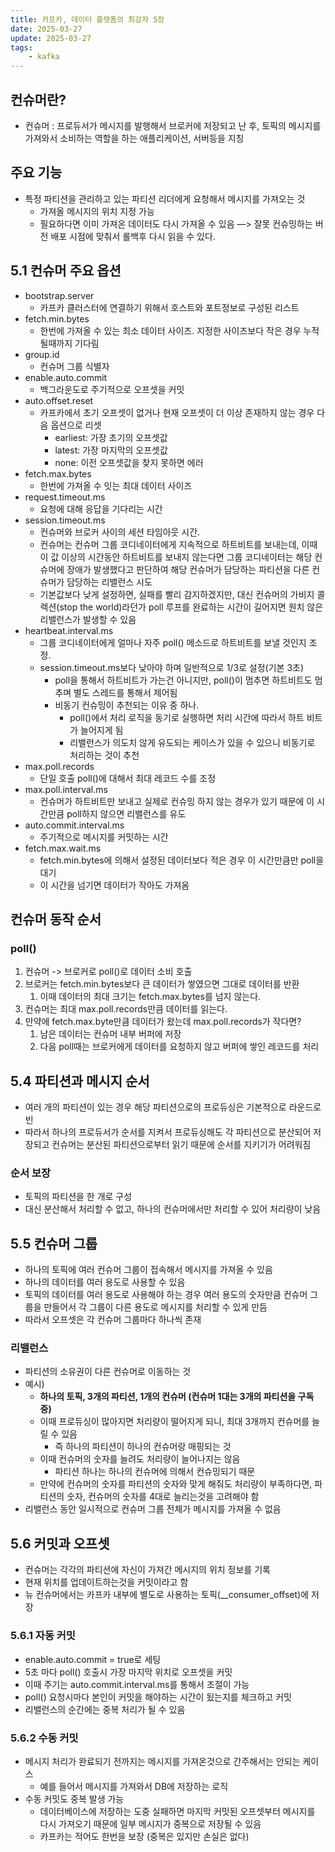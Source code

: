 ```yaml
---
title: 카프카, 데이터 플랫폼의 최강자 5장
date: 2025-03-27
update: 2025-03-27
tags: 
	- kafka
---
```


## 컨슈머란?
- 컨슈머 : 프로듀서가 메시지를 발행해서 브로커에 저장되고 난 후, 토픽의 메시지를 가져와서 소비하는 역할을 하는 애플리케이션, 서버등을 지칭
## 주요 기능
- 특정 파티션을 관리하고 있는 파티션 리더에게 요청해서 메시지를 가져오는 것
	- 가져올 메시지의 위치 지정 가능
	- 필요하다면 이미 가져온 데이터도 다시 가져올 수 있음 —> 잘못 컨슈밍하는 버전 배포 시점에 맞춰서 롤백후 다시 읽을 수 있다.

## 5.1 컨슈머 주요 옵션
- bootstrap.server
	- 카프카 클러스터에 연결하기 위해서 호스트와 포트정보로 구성된 리스트
- fetch.min.bytes
	- 한번에 가져올 수 있는 최소 데이터 사이즈. 지정한 사이즈보다 작은 경우 누적될때까지 기다림
- group.id
	- 컨슈머 그룹 식별자
- enable.auto.commit
	- 백그라운도로 주기적으로 오프셋을 커밋
- auto.offset.reset
	- 카프카에서 초기 오프셋이 없거나 현재 오프셋이 더 이상 존재하지 않는 경우 다음 옵션으로 리셋
	    - earliest: 가장 초기의 오프셋값
	    - latest: 가장 마지막의 오프셋값
	    - none: 이전 오프셋값을 찾지 못하면 에러
- fetch.max.bytes
	- 한번에 가져올 수 잇는 최대 데이터 사이즈
- request.timeout.ms
	- 요청에 대해 응답을 기다리는 시간
- session.timeout.ms
	- 컨슈머와 브로커 사이의 세션 타임아웃 시간.
    - 컨슈머는 컨슈머 그룹 코디네이터에게 지속적으로 하트비트를 보내는데, 이때 이 값 이상의 시간동안 하트비트를 보내지 않는다면 그룹 코디네이터는 해당 컨슈머에 장애가 발생했다고 판단하여 해당 컨슈머가 담당하는 파티션을 다른 컨슈머가 담당하는 리밸런스 시도
    - 기본값보다 낮게 설정하면, 실패를 빨리 감지하겠지만, 대신 컨슈머의 가비지 콜렉션(stop the world)라던가 poll 루프를 완료하는 시간이 길어지면 원치 않은 리밸런스가 발생할 수 있음
- heartbeat.interval.ms
	- 그룹 코디네이터에게 얼마나 자주 poll() 메소드로 하트비트를 보낼 것인지 조정.
	- session.timeout.ms보다 낮아야 하며 일반적으로 1/3로 설정(기본 3초)
	    - poll을 통해서 하트비트가 가는건 아니지만, poll()이 멈추면 하트비트도 멈추며 별도 스레드를 통해서 제어됨
	    - 비동기 컨슈밍이 추천되는 이유 중 하나.
		    - poll()에서 처리 로직을 동기로 실행하면 처리 시간에 따라서 하트 비트가 늘어지게 됨
			- 리밸런스가 의도치 않게 유도되는 케이스가 있을 수 있으니 비동기로 처리하는 것이 추천
- max.poll.records
	- 단일 호출 poll()에 대해서 최대 레코드 수를 조정
- max.poll.interval.ms
	- 컨슈머가 하트비트만 보내고 실제로 컨슈밍 하지 않는 경우가 있기 때문에 이 시간만큼 poll하지 않으면 리밸런스를 유도
- auto.commit.interval.ms
	- 주기적으로 메시지를 커밋하는 시간
- fetch.max.wait.ms
	- fetch.min.bytes에 의해서 설정된 데이터보다 적은 경우 이 시간만큼만 poll을 대기
	- 이 시간을 넘기면 데이터가 작아도 가져옴

## 컨슈머 동작 순서
### poll()
1. 컨슈머 -> 브로커로 poll()로 데이터 소비 호출
2. 브로커는 fetch.min.bytes보다 큰 데이터가 쌓였으면 그대로 데이터를 반환
	1. 이때 데이터의 최대 크기는 fetch.max.bytes를 넘지 않는다.
3. 컨슈머는 최대 max.poll.records만큼 데이터를 읽는다.
4. 만약에 fetch.max.byte만큼 데이터가 왔는데 max.poll.records가 작다면? 
	1. 남은 데이터는 컨슈머 내부 버퍼에 저장
	2. 다음 poll때는 브로커에게 데이터를 요청하지 않고 버퍼에 쌓인 레코드를 처리

## 5.4 파티션과 메시지 순서
- 여러 개의 파티션이 있는 경우 해당 파티션으로의 프로듀싱은 기본적으로 라운드로빈
- 따라서 하나의 프로듀서가 순서를 지켜서 프로듀싱해도 각 파티션으로 분산되어 저장되고 컨슈머는 분산된 파티션으로부터 읽기 때문에 순서를 지키기가 어려워짐

### 순서 보장
- 토픽의 파티션을 한 개로 구성
- 대신 분산해서 처리할 수 없고, 하나의 컨슈머에서만 처리할 수 있어 처리량이 낮음

## 5.5 컨슈머 그룹
- 하나의 토픽에 여러 컨슈머 그룹이 접속해서 메시지를 가져올 수 있음
- 하나의 데이터를 여러 용도로 사용할 수 있음
- 토픽의 데이터를 여러 용도로 사용해야 하는 경우 여러 용도의 숫자만큼 컨슈머 그룹을 만들어서 각 그룹이 다른 용도로 메시지를 처리할 수 있게 만듬
- 따라서 오프셋은 각 컨슈머 그룹마다 하나씩 존재
### 리밸런스
- 파티션의 소유권이 다른 컨슈머로 이동하는 것
- 예시)
	- **하나의 토픽, 3개의 파티션, 1개의 컨슈머 (컨슈머 1대는 3개의 파티션을 구독 중)**
	- 이때 프로듀싱이 많아지면 처리량이 떨어지게 되니, 최대 3개까지 컨슈머를 늘릴 수 있음
		- 즉 하나의 파티션이 하나의 컨슈머랑 매핑되는 것
	- 이때 컨슈머의 숫자를 늘려도 처리량이 늘어나지는 않음
		- 파티션 하나는 하나의 컨슈머에 의해서 컨슈밍되기 때문
	- 만약에 컨슈머의 숫자를 파티션의 숫자와 맞게 해줘도 처리량이 부족하다면, 파티션의 숫자, 컨슈머의 숫자를 4대로 늘리는것을 고려해야 함
- 리밸런스 동안 일시적으로 컨슈머 그룹 전체가 메시지를 가져올 수 없음
## 5.6 커밋과 오프셋
- 컨슈머는 각각의 파티션에 자신이 가져간 메시지의 위치 정보를 기록
- 현재 위치를 업데이트하는것을 커밋이라고 함
- 뉴 컨슈머에서는 카프카 내부에 별도로 사용하는 토픽(__consumer_offset)에 저장

### 5.6.1 자동 커밋
- enable.auto.commit = true로 세팅
- 5초 마다 poll() 호출시 가장 마지막 위치로 오프셋을 커밋
- 이때 주기는 auto.commit.interval.ms를 통해서 조절이 가능
- poll() 요청시마다 본인이 커밋을 해야하는 시간이 됬는지를 체크하고 커밋
- 리밸런스의 순간에는 중복 처리가 될 수 있음

### 5.6.2 수동 커밋
- 메시지 처리가 완료되기 전까지는 메시지를 가져온것으로 간주해서는 안되는 케이스
	- 예를 들어서 메시지를 가져와서 DB에 저장하는 로직
- 수동 커밋도 중복 발생 가능
	- 데이터베이스에 저장하는 도중 실패하면 마지막 커밋된 오프셋부터 메시지를 다시 가져오기 때문에 일부 메시지가 중복으로 저장될 수 있음
	- 카프카는 적어도 한번을 보장 (중복은 있지만 손실은 없다)
